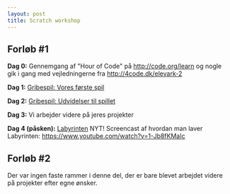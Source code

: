 ```yaml
---
layout: post
title: Scratch workshop
---
```


Forløb #1
---------

**Dag 0:** Gennemgang af "Hour of Code" på <http://code.org/learn> og
nogle gik i gang med vejledningerne fra <http://4code.dk/elevark-2>

**Dag 1:** [Gribespil: Vores første spil](/scratch/gribespil/del1.html)

**Dag 2:** [Gribespil: Udvidelser til spillet](/scratch/gribespil/del2.html)

**Dag 3:** Vi arbejder videre på jeres projekter

**Dag 4 (påsken):** [Labyrinten](/scratch/labyrinten/del1.html)
  NYT! Screencast af hvordan man laver Labyrinten: <https://www.youtube.com/watch?v=1-Jb8fKMaIc>

Forløb #2
---------

Der var ingen faste rammer i denne del, der er bare blevet arbejdet
videre på projekter efter egne ønsker.
